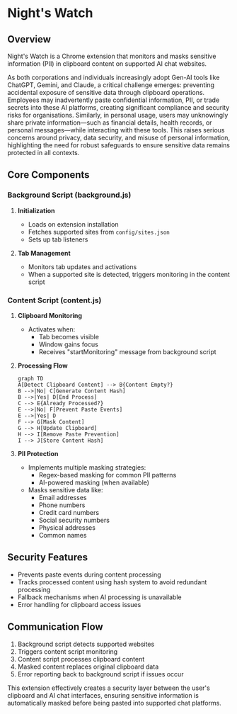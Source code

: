 # Night's Watch 

## Overview
Night's Watch is a Chrome extension that monitors and masks sensitive information (PII) in clipboard content on supported AI chat websites.

As both corporations and individuals increasingly adopt Gen-AI tools like ChatGPT, Gemini, and Claude, a critical challenge emerges: preventing accidental exposure of sensitive data through clipboard operations. Employees may inadvertently paste confidential information, PII, or trade secrets into these AI platforms, creating significant compliance and security risks for organisations. Similarly, in personal usage, users may unknowingly share private information—such as financial details, health records, or personal messages—while interacting with these tools. This raises serious concerns around privacy, data security, and misuse of personal information, highlighting the need for robust safeguards to ensure sensitive data remains protected in all contexts.

## Core Components

### Background Script (background.js)
1. **Initialization**
   - Loads on extension installation
   - Fetches supported sites from `config/sites.json`
   - Sets up tab listeners

2. **Tab Management**
   - Monitors tab updates and activations
   - When a supported site is detected, triggers monitoring in the content script

### Content Script (content.js)
1. **Clipboard Monitoring**
   - Activates when:
     - Tab becomes visible
     - Window gains focus
     - Receives "startMonitoring" message from background script

2. **Processing Flow**
   ```mermaid
   graph TD
   A[Detect Clipboard Content] --> B{Content Empty?}
   B -->|No| C[Generate Content Hash]
   B -->|Yes| D[End Process]
   C --> E{Already Processed?}
   E -->|No| F[Prevent Paste Events]
   E -->|Yes| D
   F --> G[Mask Content]
   G --> H[Update Clipboard]
   H --> I[Remove Paste Prevention]
   I --> J[Store Content Hash]
   ```

3. **PII Protection**
   - Implements multiple masking strategies:
     - Regex-based masking for common PII patterns
     - AI-powered masking (when available)
   - Masks sensitive data like:
     - Email addresses
     - Phone numbers
     - Credit card numbers
     - Social security numbers
     - Physical addresses
     - Common names

## Security Features
- Prevents paste events during content processing
- Tracks processed content using hash system to avoid redundant processing
- Fallback mechanisms when AI processing is unavailable
- Error handling for clipboard access issues

## Communication Flow
1. Background script detects supported websites
2. Triggers content script monitoring
3. Content script processes clipboard content
4. Masked content replaces original clipboard data
5. Error reporting back to background script if issues occur

This extension effectively creates a security layer between the user's clipboard and AI chat interfaces, ensuring sensitive information is automatically masked before being pasted into supported chat platforms.
